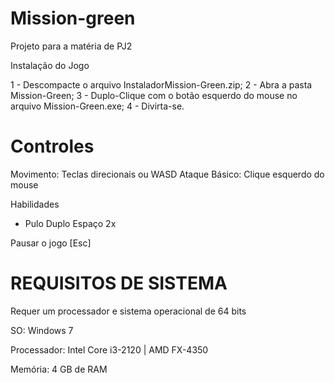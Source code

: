 # Mission-green

Projeto para a matéria de PJ2

Instalação do Jogo


1 - Descompacte o arquivo InstaladorMission-Green.zip;
2 - Abra a pasta Mission-Green;
3 - Duplo-Clique com o botão esquerdo do mouse no arquivo Mission-Green.exe;
4 - Divirta-se.

# Controles

Movimento:            Teclas direcionais ou WASD
Ataque Básico:        Clique esquerdo do mouse

Habilidades
* Pulo Duplo              Espaço 2x

Pausar o jogo          [Esc]

# REQUISITOS DE SISTEMA

Requer um processador e sistema operacional de 64 bits

SO: Windows 7

Processador: Intel Core i3-2120 | AMD FX-4350

Memória: 4 GB de RAM
